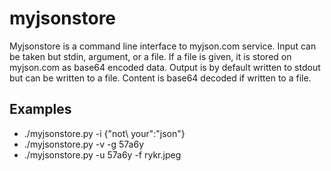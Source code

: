 myjsonstore
========

Myjsonstore is a command line interface to myjson.com service. Input can be taken but stdin, argument, or a file.
If a file is given, it is stored on myjson.com as base64 encoded data.  Output is by default written to stdout but can
be written to a file.  Content is base64 decoded if written to a file.

## Examples
* ./myjsonstore.py -i  {\"not\ your\":\"json\"}
* ./myjsonstore.py -v -g 57a6y
* ./myjsonstore.py -u 57a6y -f rykr.jpeg
